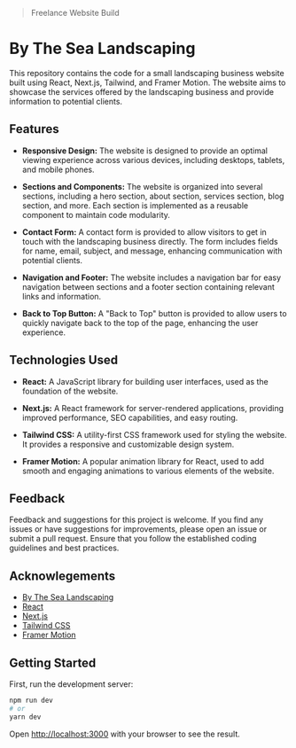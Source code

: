 >Freelance Website Build
# By The Sea Landscaping

This repository contains the code for a small landscaping business website built using React, Next.js, Tailwind, and Framer Motion. The website aims to showcase the services offered by the landscaping business and provide information to potential clients.

## Features

- **Responsive Design:** The website is designed to provide an optimal viewing experience across various devices, including desktops, tablets, and mobile phones.

- **Sections and Components:** The website is organized into several sections, including a hero section, about section, services section, blog section, and more. Each section is implemented as a reusable component to maintain code modularity.

- **Contact Form:** A contact form is provided to allow visitors to get in touch with the landscaping business directly. The form includes fields for name, email, subject, and message, enhancing communication with potential clients.

- **Navigation and Footer:** The website includes a navigation bar for easy navigation between sections and a footer section containing relevant links and information.

- **Back to Top Button:** A "Back to Top" button is provided to allow users to quickly navigate back to the top of the page, enhancing the user experience.

## Technologies Used

- **React:** A JavaScript library for building user interfaces, used as the foundation of the website.

- **Next.js:** A React framework for server-rendered applications, providing improved performance, SEO capabilities, and easy routing.

- **Tailwind CSS:** A utility-first CSS framework used for styling the website. It provides a responsive and customizable design system.

- **Framer Motion:** A popular animation library for React, used to add smooth and engaging animations to various elements of the website.

## Feedback 

Feedback and suggestions for this project is welcome. If you find any issues or have suggestions for improvements, please open an issue or submit a pull request. Ensure that you follow the established coding guidelines and best practices.

## Acknowlegements 

- [By The Sea Landscaping](#) 
- [React](https://reactjs.org/)
- [Next.js](https://nextjs.org/)
- [Tailwind CSS](https://tailwindcss.com/)
- [Framer Motion](https://www.framer.com/motion/)

## Getting Started

First, run the development server:

```bash
npm run dev
# or
yarn dev
```

Open [http://localhost:3000](http://localhost:3000) with your browser to see the result.
